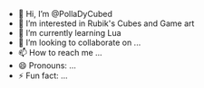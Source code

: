 - 👋 Hi, I’m @PollaDyCubed
- 👀 I’m interested in Rubik's Cubes and Game art
- 🌱 I’m currently learning Lua
- 💞️ I’m looking to collaborate on ...
- 📫 How to reach me ...
- 😄 Pronouns: ...
- ⚡ Fun fact: ...

<!---
PollaDyCubed/PollaDyCubed is a ✨ special ✨ repository because its `README.md` (this file) appears on your GitHub profile.
You can click the Preview link to take a look at your changes.
--->
